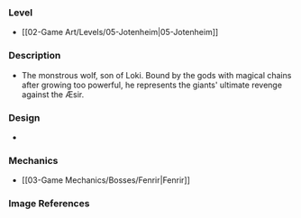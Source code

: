 ### Level
- [[02-Game Art/Levels/05-Jotenheim|05-Jotenheim]]
### Description
- The monstrous wolf, son of Loki. Bound by the gods with magical chains after growing too powerful, he represents the giants' ultimate revenge against the Æsir.
### Design
- 
### Mechanics
- [[03-Game Mechanics/Bosses/Fenrir|Fenrir]]
### Image References
